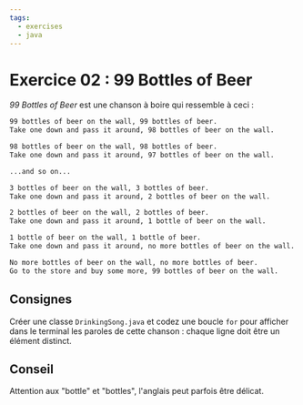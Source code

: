 ```yaml
---
tags:
  - exercises
  - java
---
```


# Exercice 02 : 99 Bottles of Beer

_99 Bottles of Beer_ est une chanson à boire qui ressemble à ceci :

```txt
99 bottles of beer on the wall, 99 bottles of beer.
Take one down and pass it around, 98 bottles of beer on the wall.

98 bottles of beer on the wall, 98 bottles of beer.
Take one down and pass it around, 97 bottles of beer on the wall.

...and so on...

3 bottles of beer on the wall, 3 bottles of beer.
Take one down and pass it around, 2 bottles of beer on the wall.

2 bottles of beer on the wall, 2 bottles of beer.
Take one down and pass it around, 1 bottle of beer on the wall.

1 bottle of beer on the wall, 1 bottle of beer.
Take one down and pass it around, no more bottles of beer on the wall.

No more bottles of beer on the wall, no more bottles of beer.
Go to the store and buy some more, 99 bottles of beer on the wall.
```

## Consignes

Créer une classe `DrinkingSong.java` et codez une boucle `for` pour afficher dans le terminal les paroles de cette chanson : chaque ligne doit être un élément distinct.

## Conseil

Attention aux "bottle" et "bottles", l'anglais peut parfois être délicat.
